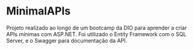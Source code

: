 # MinimalAPIs

Projeto realizado ao longo de um bootcamp da DIO para aprender a criar APIs mínimas com ASP.NET. Foi utilizado o Entity Framework com o SQL Server, e o Swagger para documentação da API.
